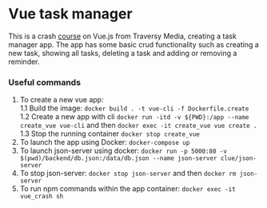 # Vue task manager

This is a crash [course](https://www.youtube.com/watch?v=qZXt1Aom3Cs) on Vue.js from Traversy Media, creating a task manager app. The app has some basic crud functionality such as creating a new task, showing all tasks, deleting a task and adding or removing a reminder.

### Useful commands
1. To create a new vue app: <br>
   1.1 Build the image: `docker build . -t vue-cli -f Dockerfile.create`<br>
   1.2 Create a new app with cli `docker run -itd -v ${PWD}:/app --name create_vue vue-cli` and then
   `docker exec -it create_vue vue create .`<br>
   1.3 Stop the running container `docker stop create_vue`
2. To launch the app using Docker: `docker-compose up`
3. To launch json-server using docker: `docker run -p 5000:80 -v $(pwd)/backend/db.json:/data/db.json --name json-server clue/json-server`
4. To stop json-server: `docker stop json-server` and then `docker rm json-server`
5. To run npm commands within the app container: `docker exec -it vue_crash sh`